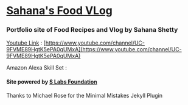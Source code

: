 # [Sahana's Food VLog](https://slabs.tech/food_vlog)


### Portfolio site of Food Recipes and Vlog by Sahana Shetty


[Youtube Link](https://www.youtube.com/channel/UC-9FVME89HgtK5ePA0qUMxA) : [https://www.youtube.com/channel/UC-9FVME89HgtK5ePA0qUMxA](https://www.youtube.com/channel/UC-9FVME89HgtK5ePA0qUMxA)

Amazon Alexa Skill Set  :




#### Site powered by [S Labs Foundation](https://slabs.tech/art/)




Thanks to Michael Rose for the Minimal Mistakes Jekyll Plugin
